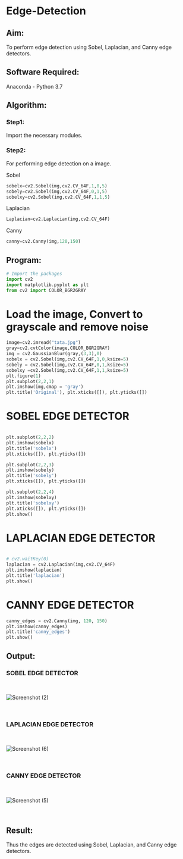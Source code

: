 # Edge-Detection
## Aim:
To perform edge detection using Sobel, Laplacian, and Canny edge detectors.

## Software Required:
Anaconda - Python 3.7

## Algorithm:
### Step1:
Import the necessary modules.

### Step2:
For performing edge detection on a image.

Sobel
```python
sobelx=cv2.Sobel(img,cv2.CV_64F,1,0,5)
sobely=cv2.Sobel(img,cv2.CV_64F,0,1,5)
sobelxy=cv2.Sobel(img,cv2.CV_64F,1,1,5)
```

Laplacian

```python
Laplacian=cv2.Laplacian(img,cv2.CV_64F)
```
Canny
```python
canny=cv2.Canny(img,120,150)
```

## Program:

``` Python
# Import the packages
import cv2
import matplotlib.pyplot as plt
from cv2 import COLOR_BGR2GRAY
```

# Load the image, Convert to grayscale and remove noise
```python 
image=cv2.imread("tata.jpg")
gray=cv2.cvtColor(image,COLOR_BGR2GRAY)
img = cv2.GaussianBlur(gray,(3,3),0)
sobelx = cv2.Sobel(img,cv2.CV_64F,1,0,ksize=5)
sobely = cv2.Sobel(img,cv2.CV_64F,0,1,ksize=5)
sobelxy =cv2.Sobel(img,cv2.CV_64F,1,1,ksize=5)
plt.figure(1)
plt.subplot(2,2,1)
plt.imshow(img,cmap = 'gray')
plt.title('Original'), plt.xticks([]), plt.yticks([])

```
# SOBEL EDGE DETECTOR
```python

plt.subplot(2,2,2)
plt.imshow(sobelx)
plt.title('sobelx')
plt.xticks([]), plt.yticks([])

plt.subplot(2,2,3)
plt.imshow(sobely)
plt.title('sobely')
plt.xticks([]), plt.yticks([])

plt.subplot(2,2,4)
plt.imshow(sobelxy)
plt.title('sobelxy')
plt.xticks([]), plt.yticks([])
plt.show()
```

# LAPLACIAN EDGE DETECTOR

```python 

# cv2.waitKey(0)
laplacian = cv2.Laplacian(img,cv2.CV_64F)
plt.imshow(laplacian)
plt.title('laplacian')
plt.show()

```

# CANNY EDGE DETECTOR

```python
canny_edges = cv2.Canny(img, 120, 150)
plt.imshow(canny_edges)
plt.title('canny_edges')
plt.show()


```
## Output:
### SOBEL EDGE DETECTOR
<br>

![Screenshot (2)](https://user-images.githubusercontent.com/75234646/168790422-ee53a35b-49e3-48df-a6f5-99ea39d51258.png)

<br>


### LAPLACIAN EDGE DETECTOR
<br>

![Screenshot (6)](https://user-images.githubusercontent.com/75234646/168790916-a9d5dd58-a39e-4f41-a7bd-21e67ad92b14.png)


<br>


### CANNY EDGE DETECTOR
<br>

![Screenshot (5)](https://user-images.githubusercontent.com/75234646/168791172-0c047684-6a61-4ee3-9f75-46c4695785b0.png)

<br>

## Result:
Thus the edges are detected using Sobel, Laplacian, and Canny edge detectors.
